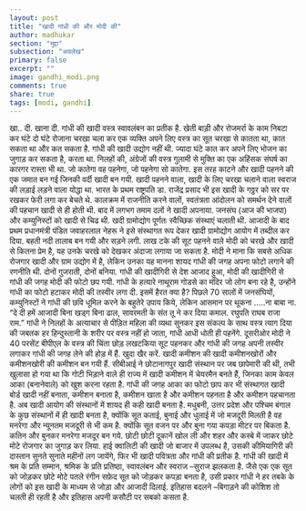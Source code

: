 ```yaml
---
layout: post
title: "खादी गांधी की और मोदी की"
author: madhukar
section: "मुद्दा"
subsection: "अग्रलेख"
primary: false
excerpt: ""
image: gandhi_modi.png
comments: true
share: true
tags: [modi, gandhi]
---
```


खा.. दी. खाना दी. गांधी की खादी वस्त्र स्वावलंबन का प्रतीक है. खेती बाड़ी और रोजमर्रा के काम निबटा कर घंटे दो घंटे रोजाना चरखा चला कर एक व्यक्ति अपने लिए वस्त्र का सूत चरखा से कातता था, कात सकता था और कत सकता है.
गांधी की खादी उद्योग नहीं थी. ज्यादा घंटे कात कर अपने लिए भोजन का जुगाड़ कर सकता है, करता था. निलहों की, अंग्रेजों की वस्त्र गुलामी से मुक्ति का एक अहिंसक संघर्ष का कारगर रास्ता भी था. जो कातेगा वह पहनेगा, जो पहनेगा सो कातेगा. इस तरह काटने और खादी पहनने की एक जमात बन गई जिनकी वर्दी खादी बन गयी.
खादी पहनने वाला, खादी के लिए चरखा चलाने वाला स्वराज की लड़ाई लड़ने वाला योद्धा था. भारत के प्रथम राष्ट्रपति डा. राजेंद्र प्रसाद भी इस खादी के गठ्ठर को सर पर रखकर फेरी लगा कर बेचते थे. कालक्रम में राजनीति करने वालों, स्वतंत्रता आंदोलन को समर्थन देने वालों की पहचान खादी से ही होती थी. बाद में लगभग तमाम दलों ने खादी अपनाया. जनसंघ (आज की भाजपा) और कम्युनिस्टों को खादी से चिढ थी. खदी ग्रामोद्योग पूर्णतः स्वैच्छिक संस्थाएं चलाती थी. आजादी के बाद प्रथम प्रधानमंत्री पंडित जवाहरलाल नेहरू ने इसे संस्थागत रूप देकर खादी ग्रामोद्योग आयोग में तब्दील कर दिया. बहती नदी तालाब बन गयी और सड़ने लगी.
लाख टके की सूट पहनने वाले मोदी को चरखे और खादी से कितना प्रेम है, यह उनके चरखे को देखकर अंदाजा लगाया जा सकता है. मोदी ने माना कि सबसे अधिक रोजगार खादी और ग्राम उद्योग में है, लेकिन उनका यह मानना शायद गांधी की जगह अपना फोटो लगाने की रणनीति थी. दोनों गुजराती, दोनों बनिया. गांधी की खादीगिरी से देश आजाद हुआ, मोदी की खादीगिरी से गांधी की जगह मोदी की फोटो छप गयी. गांधी के हत्यारे नाथूराम गोडसे का मंदिर जो लोग बना रहे है, उन्होंने गांधी का फोटो हटाकर मोदी की तस्वीर लगा दी. इसमें हैरत क्या है?
पिछले 70 सालों में जनसंघियों, कम्युनिस्टों ने गांधी की छवि धूमिल करने के बहुतेरे उपाय किये, लेकिन आसमान पर थूकना .....ना बाबा ना. “दे दी हमें आजादी बिना खड्ग बिना ढाल, सावरमती के संत तू ने कर दिया कमाल. रघुपति राघब राजा राम.”
गांधी ने निलहों के अत्याचार से पीड़ित महिला की व्यथा सुनकर इस संकल्प के साथ वस्त्र त्याग दिया की जबतक हर हिन्दुस्तानी के शरीर पर वस्त्र नहीं हो जाता, गांधी आधी धोती ही पहनेंगे. दूसरीओर मोदी ने 40 परसेंट बीपीएल के वस्त्र की चिंता छोड़ लखटकिया सूट पहनकर और गांधी की जगह अपनी तस्वीर लगाकर गांधी की जगह लेने की होड़ में हैं. खुदा खैर करें.
खादी कमीशन की खादी कमीशनखोरों और कमीशनखोरी की कमीशन बन गयी हैं. सीबीआई ने छोटानागपुर खादी संस्थान पर जब छापेमारी की थी, तभी खुलासा हो गया था कि गोटी भिड़ाने वाले ही राज्य में खादी कमीशन में चेयरमैन बनते हैं, जिनका काम केवल आका (बनानेवाले) को खुश करना रहता है.
गांधी की जगह आका का फोटो छाप कर भी संस्थागत खादी बोर्ड खादी नहीं बनाता, कमीशन बनाता है, कमीशन खाता है और कमीशन पहनता है और कमीशन पहचानता है. अब खादी आयोग की संस्थानों में शायद ही कही खादी बनता है. मधुबनी, उत्तर प्रदेश और पश्चिम बंगाल के कुछ संस्थानों में ही खादी बनता है, क्योंकि सूत कताई, बुनाई और धुलाई में जो मजदूरी मिलती है वह मनरेगा और न्यूनतम मजदूरी से भी कम है. क्योंकि सूत वजन पर और बुना गया कपड़ा मीटर पर बिकता है. कतिन और बुनकर मनरेगा मजदूर बन गये. छोटी छोटी दूकानें खोल ली और शहर और कस्बे में जाकर छोटे मोटे रोजगार का जुगाड़ कर लिया.
हाई क्वालिटी की खादी जो बाजार में उपलब्ध है, उसकी कीमियागिरी की दास्तान सुनते सुनाते महीनों लग जायेंगे, फिर भी खादी पवित्रता और गांधी की प्रतीक है. गांधी की खादी में श्रम के प्रति सम्मान, श्रमिक के प्रति प्रतिष्ठा, स्वावलंबन और स्वराज –सुराज झलकता है. जैसे एक एक सूत को जोड़कर छोटे मोटे पतले रंगीन सफ़ेद सूत को जोड़कर कपड़ा बनता है, उसी प्रकार गांधी ने हर तबके के लोगों को इस खादी के माध्यम से जोड़ा और आजादी दिलाई. इतिहास बदलने –बिगाड़ने की कोशिश तो चलती ही रहती है और इतिहास अपनी कसौटी पर सबको कसता है.